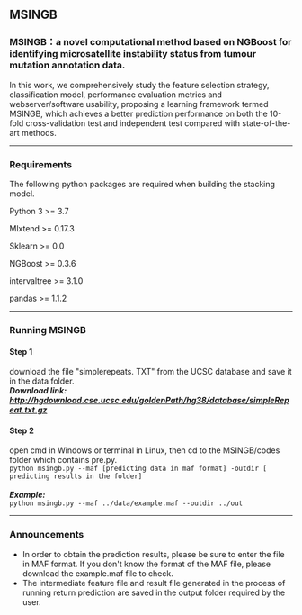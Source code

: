 ## MSINGB



### MSINGB：a novel computational method based on NGBoost for identifying microsatellite instability status from tumour mutation annotation data.

In this work, we comprehensively study the feature selection strategy, classification model, performance evaluation metrics and webserver/software usability,  proposing a learning framework termed MSINGB, which achieves a better prediction performance on both the 10-fold cross-validation test and independent test compared with state-of-the-art methods.

***



### Requirements

The following python packages are required when building the stacking model.

Python 3 >= 3.7

Mlxtend >= 0.17.3

 Sklearn >= 0.0 

NGBoost >= 0.3.6

intervaltree >= 3.1.0

pandas >= 1.1.2

***



### Running MSINGB
#### Step 1
download the file "simplerepeats. TXT" from the UCSC database and save it in the data folder. 
</br>***Download link: http://hgdownload.cse.ucsc.edu/goldenPath/hg38/database/simpleRepeat.txt.gz***
#### Step 2
open cmd in Windows or terminal in Linux, then cd to the MSINGB/codes folder which contains pre.py.
</br>`python msingb.py --maf [predicting data in maf format] -outdir [ predicting results in the folder]`</br>  </br>***Example:***
</br>`python msingb.py --maf ../data/example.maf --outdir ../out`</br>  

***



### Announcements

* In order to obtain the prediction results, please be sure to enter the file in MAF format. If you don't know the format of the MAF file, please download the example.maf file to check.
* The intermediate feature file and result file generated in the process of running return prediction are saved in the output folder required by the user.
